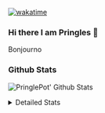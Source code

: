 [![wakatime](https://wakatime.com/badge/user/abd317df-612e-44b4-8787-15db7b574b2f.svg)](https://wakatime.com/@abd317df-612e-44b4-8787-15db7b574b2f)
### Hi there I am Pringles 👋

Bonjourno

### Github Stats
![PringlePot' Github Stats](https://github-readme-stats.vercel.app/api?username=PringlePot&show_icons=true&theme=dark&count_private=true)

<details>
  <summary>Detailed Stats</summary>
    
<!--START_SECTION:waka-->
![Code Time](http://img.shields.io/badge/Code%20Time-459%20hrs%2026%20mins-blue)

![Profile Views](http://img.shields.io/badge/Profile%20Views-3-blue)

![Lines of code](https://img.shields.io/badge/From%20Hello%20World%20I%27ve%20Written-110%20Thousand%20lines%20of%20code-blue)

**🐱 My GitHub Data** 

> 🏆 270 Contributions in the Year 2022
 > 
> 📦 90.8 kB Used in GitHub's Storage 
 > 
> 🚫 Not Opted to Hire
 > 
> 📜 10 Public Repositories 
 > 
> 🔑 12 Private Repositories  
 > 
**I'm an Early 🐤** 

```text
🌞 Morning    155 commits    ████░░░░░░░░░░░░░░░░░░░░░   17.49% 
🌆 Daytime    349 commits    █████████░░░░░░░░░░░░░░░░   39.39% 
🌃 Evening    382 commits    ██████████░░░░░░░░░░░░░░░   43.12% 
🌙 Night      0 commits      ░░░░░░░░░░░░░░░░░░░░░░░░░   0.0%

```
📅 **I'm Most Productive on Sunday** 

```text
Monday       175 commits    █████░░░░░░░░░░░░░░░░░░░░   19.75% 
Tuesday      81 commits     ██░░░░░░░░░░░░░░░░░░░░░░░   9.14% 
Wednesday    97 commits     ██░░░░░░░░░░░░░░░░░░░░░░░   10.95% 
Thursday     124 commits    ███░░░░░░░░░░░░░░░░░░░░░░   14.0% 
Friday       81 commits     ██░░░░░░░░░░░░░░░░░░░░░░░   9.14% 
Saturday     142 commits    ████░░░░░░░░░░░░░░░░░░░░░   16.03% 
Sunday       186 commits    █████░░░░░░░░░░░░░░░░░░░░   20.99%

```


📊 **This Week I Spent My Time On** 

```text
⌚︎ Time Zone: Europe/Amsterdam

💬 Programming Languages: 
TypeScript               5 hrs 40 mins       ██████████████░░░░░░░░░░░   57.13% 
Go                       2 hrs 13 mins       █████░░░░░░░░░░░░░░░░░░░░   22.43% 
CSS                      1 hr 53 mins        ████░░░░░░░░░░░░░░░░░░░░░   18.96% 
HTML                     8 mins              ░░░░░░░░░░░░░░░░░░░░░░░░░   1.34% 
JavaScript               0 secs              ░░░░░░░░░░░░░░░░░░░░░░░░░   0.12%

🔥 Editors: 
WebStorm                 7 hrs 18 mins       ██████████████████░░░░░░░   73.52% 
GoLand                   2 hrs 38 mins       ██████░░░░░░░░░░░░░░░░░░░   26.48%

🐱‍💻 Projects: 
Frontend                 7 hrs 18 mins       ██████████████████░░░░░░░   73.52% 
Backend                  2 hrs 11 mins       █████░░░░░░░░░░░░░░░░░░░░   22.02% 
Viewer                   26 mins             █░░░░░░░░░░░░░░░░░░░░░░░░   4.46%

💻 Operating System: 
Windows                  9 hrs 56 mins       █████████████████████████   100.0%

```

**I Mostly Code in Java** 

```text
Java                     7 repos             ██████████░░░░░░░░░░░░░░░   41.18% 
JavaScript               2 repos             ███░░░░░░░░░░░░░░░░░░░░░░   11.76% 
TypeScript               2 repos             ███░░░░░░░░░░░░░░░░░░░░░░   11.76% 
HTML                     2 repos             ███░░░░░░░░░░░░░░░░░░░░░░   11.76% 
Python                   1 repo              █░░░░░░░░░░░░░░░░░░░░░░░░   5.88%

```


**Timeline**

![Chart not found](https://raw.githubusercontent.com/PringlePot/PringlePot/main/charts/bar_graph.png) 


 Last Updated on 18/03/2022 00:55:15 UTC
<!--END_SECTION:waka-->

</details>
